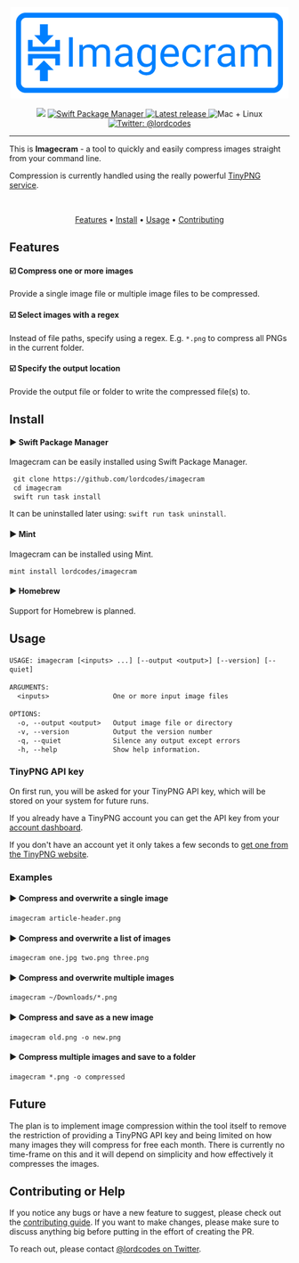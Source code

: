 <p align="center">
    <img src="Art/logo.png" width="500" max-width="90%" alt="Imagecram" />
</p>

<p align="center">
    <img src="https://img.shields.io/badge/Swift-5.1-orange.svg" />
    <a href="https://swift.org/package-manager">
        <img src="https://img.shields.io/badge/swiftpm-compatible-blueviolet.svg?style=flat" alt="Swift Package Manager" />
    </a>
     <a href="https://github.com/lordcodes/imagecram/releases/latest">
         <img src="https://img.shields.io/github/release/lordcodes/imagecram.svg?style=flat" alt="Latest release" />
     </a>
     <img src="https://img.shields.io/badge/platforms-mac+linux-brightgreen.svg?style=flat" alt="Mac + Linux" />
    <a href="https://twitter.com/lordcodes">
        <img src="https://img.shields.io/badge/twitter-@lordcodes-00acee.svg?style=flat" alt="Twitter: @lordcodes" />
    </a>
</p>

---

This is **Imagecram** - a tool to quickly and easily compress images straight from your command line.

Compression is currently handled using the really powerful [TinyPNG service](https://tinypng.com).

&nbsp;

<p align="center">
    <a href="#features">Features</a> • <a href="#install">Install</a> • <a href="#usage">Usage</a> • <a href="#contributing-or-help">Contributing</a>
</p>

## Features

#### ☑️ Compress one or more images

Provide a single image file or multiple image files to be compressed.

#### ☑️ Select images with a regex

Instead of file paths, specify using a regex. E.g. `*.png` to compress all PNGs in the current folder.

#### ☑️ Specify the output location

Provide the output file or folder to write the compressed file(s) to.

## Install

#### ▶︎ Swift Package Manager

Imagecram can be easily installed using Swift Package Manager.

```terminal
 git clone https://github.com/lordcodes/imagecram
 cd imagecram
 swift run task install
```

It can be uninstalled later using: `swift run task uninstall`.

#### ▶︎ Mint

Imagecram can be installed using Mint.

```terminal
mint install lordcodes/imagecram
```

#### ▶︎ Homebrew

Support for Homebrew is planned.

## Usage

```terminal
USAGE: imagecram [<inputs> ...] [--output <output>] [--version] [--quiet]

ARGUMENTS:
  <inputs>                One or more input image files 

OPTIONS:
  -o, --output <output>   Output image file or directory 
  -v, --version           Output the version number 
  -q, --quiet             Silence any output except errors 
  -h, --help              Show help information.
```

### TinyPNG API key

On first run, you will be asked for your TinyPNG API key, which will be stored on your system for future runs.

If you already have a TinyPNG account you can get the API key from your [account dashboard](https://tinypng.com/dashboard/api).

If you don't have an account yet it only takes a few seconds to [get one from the TinyPNG website](https://tinypng.com/developers).

### Examples

#### ▶︎ Compress and overwrite a single image

```
imagecram article-header.png
```

#### ▶︎ Compress and overwrite a list of images

```
imagecram one.jpg two.png three.png
```

#### ▶︎ Compress and overwrite multiple images

```
imagecram ~/Downloads/*.png
```

#### ▶︎ Compress and save as a new image

```
imagecram old.png -o new.png
```

#### ▶︎ Compress multiple images and save to a folder

```
imagecram *.png -o compressed
```

## Future

The plan is to implement image compression within the tool itself to remove the restriction of providing a TinyPNG API key and being limited on how many images they will compress for free each month. There is currently no time-frame on this and it will depend on simplicity and how effectively it compresses the images.

## Contributing or Help

If you notice any bugs or have a new feature to suggest, please check out the [contributing guide](https://github.com/lordcodes/imagecram/blob/master/CONTRIBUTING.md). If you want to make changes, please make sure to discuss anything big before putting in the effort of creating the PR.

To reach out, please contact [@lordcodes on Twitter](https://twitter.com/lordcodes).
